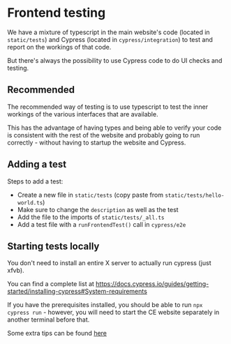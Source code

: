 # Frontend testing

We have a mixture of typescript in the main website's code (located in `static/tests`) and Cypress (located in
`cypress/integration`) to test and report on the workings of that code.

But there's always the possibility to use Cypress code to do UI checks and testing.

## Recommended

The recommended way of testing is to use typescript to test the inner workings of the various interfaces that are
available.

This has the advantage of having types and being able to verify your code is consistent with the rest of the website and
probably going to run correctly - without having to startup the website and Cypress.

## Adding a test

Steps to add a test:

- Create a new file in `static/tests` (copy paste from `static/tests/hello-world.ts`)
- Make sure to change the `description` as well as the test
- Add the file to the imports of `static/tests/_all.ts`
- Add a test file with a `runFrontendTest()` call in `cypress/e2e`

## Starting tests locally

You don't need to install an entire X server to actually run cypress (just xfvb).

You can find a complete list at https://docs.cypress.io/guides/getting-started/installing-cypress#System-requirements

If you have the prerequisites installed, you should be able to run `npx cypress run` - however, you will need to start
the CE website separately in another terminal before that.

Some extra tips can be found [here](../UsingCypress.md)
